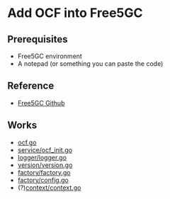 # Add OCF into Free5GC

## Prerequisites
* Free5GC environment
* A notepad (or something you can paste the code)

## Reference
* [Free5GC Github](https://github.com/free5gc/free5gc)

## Works
- [ocf.go](/ocf.go)
- [service/ocf_init.go](ocf(free5gc)/service/ocf_init.go)
- [logger/logger.go](ocf(free5gc)/logger/logger.go)
- [version/version.go](ocf(free5gc)/version/version.go)
- [factory/factory.go](ocf(free5gc)/factory/factory.go)
- [factory/config.go](ocf(free5gc)/factory/config.go)
- (?)[context/context.go](ocf(free5gc)/context/context.go)